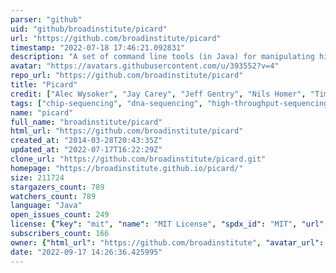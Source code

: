 ```yaml
---
parser: "github"
uid: "github/broadinstitute/picard"
url: "https://github.com/broadinstitute/picard"
timestamp: "2022-07-18 17:46:21.092831"
description: "A set of command line tools (in Java) for manipulating high-throughput sequencing (HTS) data and formats such as SAM/BAM/CRAM and VCF."
avatar: "https://avatars.githubusercontent.com/u/393552?v=4"
repo_url: "https://github.com/broadinstitute/picard"
title: "Picard"
credit: ["Alec Wysoker", "Jay Carey", "Jeff Gentry", "Nils Homer", "Tim Fennell", "Yossi Farjoun"]
tags: ["chip-sequencing", "dna-sequencing", "high-throughput-sequencing", "rna-sequencing", "utilities", "wgs-analysis"]
name: "picard"
full_name: "broadinstitute/picard"
html_url: "https://github.com/broadinstitute/picard"
created_at: "2014-03-28T20:43:35Z"
updated_at: "2022-07-17T16:22:29Z"
clone_url: "https://github.com/broadinstitute/picard.git"
homepage: "https://broadinstitute.github.io/picard/"
size: 211724
stargazers_count: 789
watchers_count: 789
language: "Java"
open_issues_count: 249
license: {"key": "mit", "name": "MIT License", "spdx_id": "MIT", "url": "https://api.github.com/licenses/mit", "node_id": "MDc6TGljZW5zZTEz"}
subscribers_count: 166
owner: {"html_url": "https://github.com/broadinstitute", "avatar_url": "https://avatars.githubusercontent.com/u/393552?v=4", "login": "broadinstitute", "type": "Organization"}
date: "2022-09-17 14:26:36.425995"
---
```

